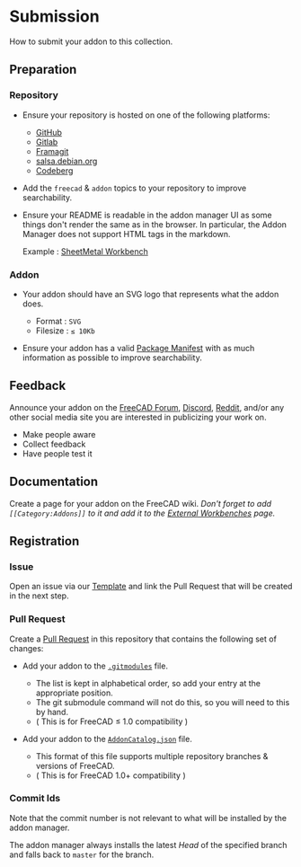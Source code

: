 
# Submission

How to submit your addon to this collection.

## Preparation

### Repository

-   Ensure your repository is hosted on one of the following platforms:
    * [GitHub]
    * [Gitlab]
    * [Framagit]  
    * [salsa.debian.org]
    * [Codeberg]

-   Add the `freecad` & `addon` topics to your repository to improve searchability.

-   Ensure your README is readable in the addon manager UI as  some things don't render the same as in the browser. In particular, the Addon Manager does not support HTML tags in the markdown.

    Example : [SheetMetal Workbench]

### Addon

-   Your addon should have an SVG logo that represents what the addon does.
    * Format : `SVG`
    * Filesize : `≤ 10Kb`

-   Ensure your addon has a valid [Package Manifest] with as much information as possible to improve searchability.


## Feedback

Announce your addon on the [FreeCAD Forum][Forum], [Discord][Discord], [Reddit][Reddit], and/or any other social media site you are interested in publicizing your work on.
   * Make people aware 
   * Collect feedback  
   * Have people test it

## Documentation

Create a page for your addon on the FreeCAD wiki. *Don't forget to add `[[Category:Addons]]` to it and add it to the [External Workbenches] page.*

## Registration

### Issue

Open an issue via our [Template][Issue Template] and link the Pull Request that will be created in the next step.

### Pull Request

Create a [Pull Request] in this repository that contains the following set of changes:

-   Add your addon to the [`.gitmodules`][Git Modules] file.
    * The list is kept in alphabetical order, so add your entry at the appropriate position.
    * The git submodule command will not do this, so you will need to this by hand.
    * ( This is for FreeCAD ≤ 1.0 compatibility )

-   Add your addon to the [`AddonCatalog.json`][Addon Catalog] file.
    * This format of this file supports multiple repository branches & versions of FreeCAD.
    * ( This is for FreeCAD 1.0+ compatibility )


### Commit Ids

Note that the commit number is not relevant to what will be installed by the addon manager.

The addon manager always installs the latest *Head* of the specified branch and falls back to `master` for the branch.


<!----------------------------------------------------------------------------->

[SheetMetal Workbench]: https://github.com/shaise/FreeCAD_SheetMetal/blob/master/README.md
[External Workbenches]: https://freecadweb.org/wiki/External_workbenches
[Package Manifest]: https://wiki.freecadweb.org/Package_Metadata
[Issue Template]: https://github.com/FreeCAD/FreeCAD-addons/issues/new?template=add-a-new-workbench-addon-to-this-repo.md
[Pull Request]: https://github.com/FreeCAD/FreeCAD-addons
[Forum]: https://forum.freecad.org/

[salsa.debian.org]: https://salsa.debian.org/public
[Framagit]: https://framagit.org/public/projects
[Codeberg]: https://codeberg.org/
[Gitlab]: https://about.gitlab.com/
[GitHub]: https://github.com/

[Addon Catalog]: https://github.com/FreeCAD/FreeCAD-addons/blob/master/AddonCatalog.json
[Git Modules]: https://github.com/FreeCAD/FreeCAD-addons/blob/master/.gitmodules
[Discord]: https://discord.gg/w2cTKGzccC
[Reddit]: https://www.reddit.com/r/freecad
